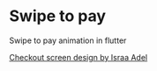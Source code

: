 # Swipe to pay

Swipe to pay animation in flutter

[Checkout screen design by Israa Adel](https://www.behance.net/gallery/107922753/Freebie-Payment-Checkout-Screens?tracking_source=search_projects_recommended%7Ccheckout%20app)